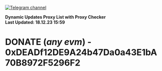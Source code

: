 [![Telegram channel](https://img.shields.io/endpoint?url=https://runkit.io/damiankrawczyk/telegram-badge/branches/master?url=https://t.me/n4z4v0d)](https://t.me/n4z4v0d) 

**Dynamic Updates Proxy List with Proxy Checker**  
**Last Updated: 18.12.23 15:59**

# DONATE (_any evm_) - 0xDEADf12DE9A24b47Da0a43E1bA70B8972F5296F2
